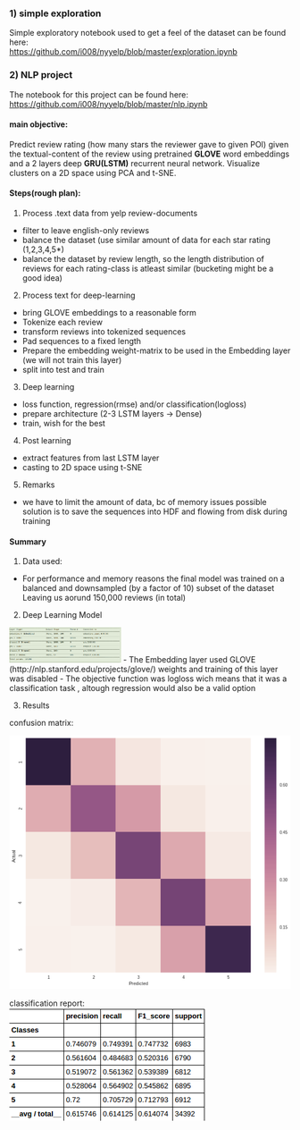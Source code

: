 
### 1) simple exploration

Simple exploratory notebook used to get a feel of the dataset
can be found here:  
https://github.com/i008/nyyelp/blob/master/exploration.ipynb

### 2) NLP project 

The notebook for this project can be found here:  
https://github.com/i008/nyyelp/blob/master/nlp.ipynb


#### main objective:
Predict review rating (how many stars the reviewer gave to given POI) given the textual-content of the review using pretrained **GLOVE** word embeddings and a 2 layers deep **GRU(LSTM)** recurrent neural network. Visualize clusters on a 2D space using PCA and t-SNE.

#### Steps(rough plan):

1) Process .text data from yelp review-documents
- filter to leave english-only reviews
- balance the dataset (use similar amount of data for each star rating (1,2,3,4,5*)
- balance the dataset by review length, so the length distribution of reviews for each rating-class is atleast similar (bucketing might be a good idea)

2) Process text for deep-learning
- bring  GLOVE embeddings to a reasonable form
- Tokenize each review 
- transform reviews into tokenized sequences
- Pad sequences to a fixed length
- Prepare the embedding weight-matrix to be used in the Embedding layer (we will not train this layer)
- split into test and train


3) Deep learning
- loss function, regression(rmse) and/or classification(logloss)
- prepare architecture (2-3 LSTM layers -> Dense)
- train, wish for the best

4) Post learning
- extract features from last LSTM layer
- casting to 2D space using t-SNE

5) Remarks
- we have to limit the amount of data, bc of memory issues possible solution is to save the sequences into HDF and flowing from disk during training

#### Summary

1) Data used:  
- For performance and memory reasons the final model was trained on a balanced and downsampled (by a factor of 10) subset  of the dataset Leaving us aorund 150,000 reviews (in total)

2) Deep Learning Model

<img src="ims/model.png" width="200">
- The Embedding layer used GLOVE (http://nlp.stanford.edu/projects/glove/) weights and training of this layer was disabled
- The objective function was logloss wich means that it was a classification task , altough regression would also  be a valid option


3) Results 
 
confusion matrix:   

![](ims/cat_confusion_matrix.png  "")

classification report:  
![](ims/classification_report.png  "")










